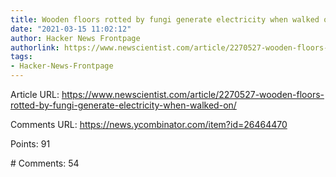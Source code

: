 ```yaml
---
title: Wooden floors rotted by fungi generate electricity when walked on
date: "2021-03-15 11:02:12"
author: Hacker News Frontpage
authorlink: https://www.newscientist.com/article/2270527-wooden-floors-rotted-by-fungi-generate-electricity-when-walked-on/
tags:
- Hacker-News-Frontpage
---
```


<p>Article URL: <a href="https://www.newscientist.com/article/2270527-wooden-floors-rotted-by-fungi-generate-electricity-when-walked-on/">https://www.newscientist.com/article/2270527-wooden-floors-rotted-by-fungi-generate-electricity-when-walked-on/</a></p>
<p>Comments URL: <a href="https://news.ycombinator.com/item?id=26464470">https://news.ycombinator.com/item?id=26464470</a></p>
<p>Points: 91</p>
<p># Comments: 54</p>
